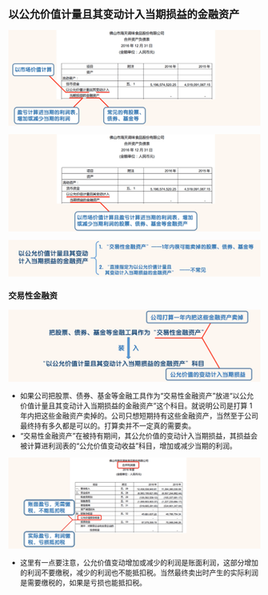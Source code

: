 ## 以公允价值计量且其变动计入当期损益的金融资产

![image-20220504232358851](images/image-20220504232358851.png)

![image-20220504232417641](images/image-20220504232417641.png)

![image-20220504232501368](images/image-20220504232501368.png)

### 交易性金融资

![image-20220504232720457](images/image-20220504232720457.png)

- 如果公司把股票、债券、基金等金融工具作为“交易性金融资产”放进“以公允价值计量且其变动计入当期损益的金融资产”这个科目。就说明公司是打算 1 年内把这些金融资产卖掉的。公司只想短期持有这些金融资产，当然至于公司最终持有多久都是可以的。打算卖并不一定真的需要卖。
- “交易性金融资产”在被持有期间，其公允价值的变动计入当期损益，其损益会被计算进利润表的“公允价值变动收益”科目，增加或减少当期的利润。

![image-20220504232926353](images/image-20220504232926353.png)

- 这里有一点要注意，公允价值变动增加或减少的利润是账面利润，这部分增加的利润不要缴税，减少的利润也不能抵扣税。当然最终卖出时产生的实际利润是需要缴税的，如果是亏损也能抵扣税。